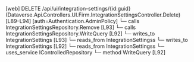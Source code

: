 [web] DELETE /api/ui/integration-settings/{id:guid}  (Dataverse.Api.Controllers.UI.Firm.IntegrationSettingsController.Delete)  [L89–L94] [auth=Authentication.AdminPolicy]
  └─ calls IntegrationSettingsRepository.Remove [L93]
  └─ calls IntegrationSettingsRepository.WriteQuery [L92]
  └─ writes_to IntegrationSettings [L93]
    └─ reads_from IntegrationSettingss
  └─ writes_to IntegrationSettings [L92]
    └─ reads_from IntegrationSettingss
  └─ uses_service IControlledRepository<IntegrationSettings>
    └─ method WriteQuery [L92]

